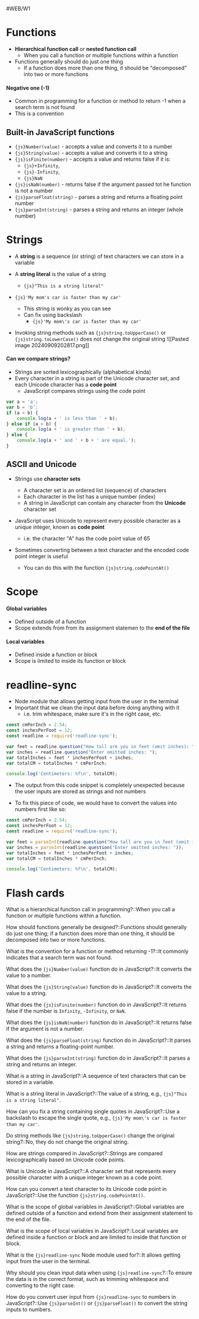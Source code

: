 #WEB/W1
# Functions 

- **Hierarchical function call** or **nested function call**
	- When you call a function or multiple functions within a function
- Functions generally should do just one thing
	- If a function does more than one thing, it should be "decomposed" into two or more functions

#### Negative one (-1)

- Common in programming for a function or method to return -1 when a search term is not found
- This is a convention

## Built-in JavaScript functions

- `{js}Number(value)` - accepts a value and converts it to a number
- `{js}String(value)` - accepts a value and converts it to a string
- `{js}isFinite(number)` - accepts a value and returns false if it is:
	- `{js}+Infinity`,
	- `{js}-Infinity`,
	- `{js}NaN`
- `{js}isNaN(number)` - returns false if the argument passed tot he function is not a number
- `{js}parseFloat(string)` - parses a string and returns a floating point number
- `{js}parseInt(string)` - parses a string and returns an integer (whole number)

# Strings

- A **string** is a sequence (or string) of text characters we can store in a variable
- A **string literal** is the value of a string
	- `{js}"This is a string literal"`

- `{js}'My mom's car is faster than my car'`
	- This string is wonky as you can see
	- Can fix using backslash
		- `{js}'My mom\'s car is faster than my car'`

- Invoking string methods such as `{js}string.toUpperCase()` or `{js}string.toLowerCase()` does not change the original string
 ![[Pasted image 20240909202817.png]]

#### Can we compare strings?

- Strings are sorted lexicographically (alphabetical kinda)
- Every character in a string is part of the Unicode character set, and each Unicode character has a **code point**
	- JavaScript compares strings using the code point
```js
var a = 'a';  
var b = 'b’;  
if (a < b) {  
	console.log(a + ' is less than ' + b);  
} else if (a > b) {  
	console.log(a + ' is greater than ' + b);  
} else {  
	console.log(a + ' and ' + b + ' are equal.');  
}
```
## ASCII and Unicode

-  Strings use **character sets**
	- A character set is an ordered list (sequence) of characters
	- Each character in the list has a unique number (index)
	- A string in JavaScript can contain any character from the **Unicode** character set

- JavaScript uses Unicode to represent every possible character as a unique integer, known as **code point**
	- i.e. the character "A" has the code point value of 65
- Sometimes converting between a text character and the encoded code point integer is useful
	- You can do this with the function `{js}string.codePointAt()`

# Scope

#### Global variables

- Defined outside of a function
- Scope extends from from its assignment statemen to the **end of the file**

#### Local variables

- Defined inside a function or block
- Scope is limited to inside its function or block

# readline-sync

- Node module that allows getting input from the user in the terminal
- Important that we clean the input data before doing anything with it
	- i.e. trim whitespace, make sure it's in the right case, etc.
```js
const cmPerInch = 2.54;
const inchesPerFoot = 12;
const readline = require('readline-sync');

var feet = readline.question("How tall are you in feet (omit inches): ");
var inches = readline.question("Enter omitted inches: ");
var totalInches = feet * inchesPerFoot + inches;
var totalCM = totalInches * cmPerInch;

console.log('Centimeters: %f\n', totalCM);
```
- The output from this code snippet is completely unexpected because the user inputs are stored as strings and not numbers

- To fix this piece of code, we would have to convert the values into numbers first like so:
```js
const cmPerInch = 2.54;
const inchesPerFoot = 12;
const readline = require('readline-sync');

var feet = parseInt(readline.question("How tall are you in feet (omit inches): "));
var inches = parseInt(readline.question("Enter omitted inches: "));
var totalInches = feet * inchesPerFoot + inches;
var totalCM = totalInches * cmPerInch;

console.log('Centimeters: %f\n', totalCM);
```




# Flash cards

What is a hierarchical function call in programming?::When you call a function or multiple functions within a function.
<!--SR:!2024-09-18,1,230-->

How should functions generally be designed?::Functions should generally do just one thing; if a function does more than one thing, it should be decomposed into two or more functions.
<!--SR:!2024-09-18,1,230-->

What is the convention for a function or method returning -1?::It commonly indicates that a search term was not found.
<!--SR:!2024-09-18,1,230-->

What does the `{js}Number(value)` function do in JavaScript?::It converts the value to a number.
<!--SR:!2024-09-21,4,270-->

What does the `{js}String(value)` function do in JavaScript?::It converts the value to a string.
<!--SR:!2024-09-21,4,270-->

What does the `{js}isFinite(number)` function do in JavaScript?::It returns false if the number is `Infinity`, `-Infinity`, or `NaN`.
<!--SR:!2024-09-21,4,270-->

What does the `{js}isNaN(number)` function do in JavaScript?::It returns false if the argument is not a number.
<!--SR:!2024-09-18,1,230-->

What does the `{js}parseFloat(string)` function do in JavaScript?::It parses a string and returns a floating-point number.
<!--SR:!2024-09-21,4,270-->

What does the `{js}parseInt(string)` function do in JavaScript?::It parses a string and returns an integer.
<!--SR:!2024-09-20,3,250-->

What is a string in JavaScript?::A sequence of text characters that can be stored in a variable.
<!--SR:!2024-09-20,3,250-->

What is a string literal in JavaScript?::The value of a string, e.g., `{js}"This is a string literal"`.
<!--SR:!2024-09-20,3,250-->

How can you fix a string containing single quotes in JavaScript?::Use a backslash to escape the single quote, e.g., `{js}'My mom\'s car is faster than my car'`.
<!--SR:!2024-09-20,3,250-->

Do string methods like `{js}string.toUpperCase()` change the original string?::No, they do not change the original string.
<!--SR:!2024-09-20,3,250-->

How are strings compared in JavaScript?::Strings are compared lexicographically based on Unicode code points.
<!--SR:!2024-09-18,1,230-->

What is Unicode in JavaScript?::A character set that represents every possible character with a unique integer known as a code point.
<!--SR:!2024-09-18,1,230-->

How can you convert a text character to its Unicode code point in JavaScript?::Use the function `{js}string.codePointAt()`.
<!--SR:!2024-09-20,3,250-->

What is the scope of global variables in JavaScript?::Global variables are defined outside of a function and extend from their assignment statement to the end of the file.
<!--SR:!2024-09-20,3,250-->

What is the scope of local variables in JavaScript?::Local variables are defined inside a function or block and are limited to inside that function or block.
<!--SR:!2024-09-20,3,250-->

What is the `{js}readline-sync` Node module used for?::It allows getting input from the user in the terminal.
<!--SR:!2024-09-20,3,250-->

Why should you clean input data when using `{js}readline-sync`?::To ensure the data is in the correct format, such as trimming whitespace and converting to the right case.
<!--SR:!2024-09-18,1,230-->

How do you convert user input from `{js}readline-sync` to numbers in JavaScript?::Use `{js}parseInt()` or `{js}parseFloat()` to convert the string inputs to numbers.
<!--SR:!2024-09-20,3,250-->